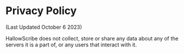 <h1>Privacy Policy</h1>

(Last Updated October 6 2023)

HallowScribe does not collect, store or share any data about any of the servers it is a part of, or any users that interact with it.
